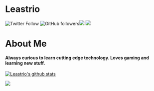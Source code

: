 # Leastrio
<img alt="Twitter Follow" src="https://img.shields.io/twitter/follow/leastrio_?style=social"> <img alt="GitHub followers" src="https://img.shields.io/github/followers/leastrio?style=social"><img src="https://img.shields.io/website?label=leastrio.net&url=https%3A%2F%2Fleastrio.net&style=flat-square">
<img src="https://i.leastrio.net/carbon.png">


# About Me
#### Always curious to learn cutting edge technology. Loves gaming and learning new stuff.

[![Leastrio's github stats](https://github-readme-stats.vercel.app/api?username=leastrio)](https://github.com/anuraghazra/github-readme-stats)


<img src="https://forthebadge.com/images/badges/contains-cat-gifs.svg">
